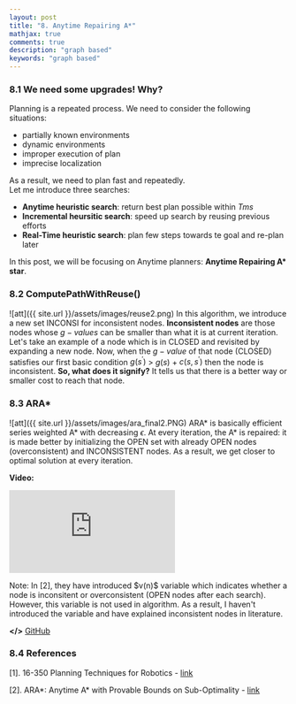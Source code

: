 ```yaml
---
layout: post
title: "8. Anytime Repairing A*"
mathjax: true
comments: true
description: "graph based"
keywords: "graph based"
---  
```


### 8.1 We need some upgrades! Why?

Planning is a repeated process. We need to consider the following situations:
* partially known environments
* dynamic environments
* improper execution of plan
* imprecise localization  

As a result, we need to plan fast and repeatedly.  
Let me introduce three searches:
* **Anytime heuristic search**: return best plan possible within $T ms$
* **Incremental heursitic search**: speed up search by reusing previous efforts
* **Real-Time heuristic search**: plan few steps towards te goal and re-plan later  

In this post, we will be focusing on Anytime planners: **Anytime Repairing A\* star**.

### 8.2 ComputePathWithReuse()
![att]({{ site.url }}/assets/images/reuse2.png)
In this algorithm, we introduce a new set INCONSI for inconsistent nodes. **Inconsistent nodes** are those nodes whose $g-values$ can be smaller than what it is at current iteration. Let's take an example of a node which is in CLOSED and revisited by expanding a new node. Now, when the $g-value$ of that node (CLOSED) satisfies our first basic condition $g(s^{'})$ $>$ $g(s)$ + $c(s,s^{'})$ then the node is inconsistent. **So, what does it signify?** It tells us that there is a better way or smaller cost to reach that node. 

### 8.3 ARA\*
![att]({{ site.url }}/assets/images/ara_final2.PNG)
ARA\* is basically efficient series weighted A\* with decreasing $\epsilon$. At every iteration, the A\* is repaired: it is made better by initializing the OPEN set with already OPEN nodes (overconsistent) and INCONSISTENT nodes. As a result, we get closer to optimal solution at every iteration.

**Video:**  
<p align="center">
<div class="video-container">
<iframe src="https://www.youtube.com/embed/m7FO93FGFSI" frameborder="0" allow="accelerometer; autoplay; encrypted-media; gyroscope; picture-in-picture" allowfullscreen></iframe>
 </div>
</p>

<div class="divider"></div>
Note: In [2], they have introduced $v(n)$ variable which indicates whether a node is inconsitent or overconsistent (OPEN nodes after each search). However, this variable is not used in algorithm. As a result, I haven't introduced the variable and have explained inconsistent nodes in literature.
<div class="divider"></div>

**</>** [GitHub](https://github.com/dv367/planning-cmu/tree/master/my_robot/src/scripts)

### 8.4 References
[1]. 16-350 Planning Techniques for Robotics - [link](http://www.cs.cmu.edu/~maxim/classes/robotplanning/)

[2]. ARA\*: Anytime A\* with Provable Bounds on Sub-Optimality - [link](https://papers.nips.cc/paper/2382-ara-anytime-a-with-provable-bounds-on-sub-optimality.pdf)
